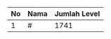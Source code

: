 | No | Nama            | Jumlah Level |
|----|-----------------|--------------|
| 1  | #    |    1741        |
